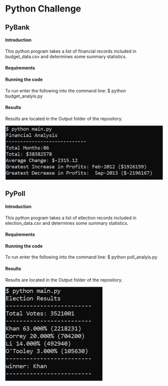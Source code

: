 # Python Challenge

## PyBank 

#### Introduction 
This python program takes a list of financial records included in budget_data.csv and determines some summary statistics.

#### Requirements 

#### Running the code

To run enter the following into the command line: $ python budget_analyis.py

#### Results

Results are located in the Output folder of the repository. 

![Output](https://github.com/mddesta/Python-challenge/blob/master/PyBank/Output/Output.PNG) 

## PyPoll

#### Introduction 
This python program takes a list of ellection records included in election_data.csv and determines some summary statistics.

#### Requirements 

#### Running the code

To run enter the following into the command line: $ python poll_analyis.py

#### Results

Results are located in the Output folder of the repository. 

![Output](https://github.com/mddesta/Python-challenge/blob/master/PyPoll/Output/Output.PNG)

